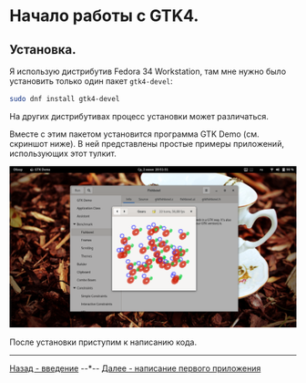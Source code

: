 # Начало работы с GTK4.
## Установка.
Я использую дистрибутив Fedora 34 Workstation, там мне нужно было установить только один пакет `gtk4-devel`:
```bash
sudo dnf install gtk4-devel
```

На других дистрибутивах процесс установки может различаться.

Вместе с этим пакетом установится программа GTK Demo (см. скриншот ниже). В ней представлены простые примеры приложений, использующих этот тулкит.

![GTK Demo application](pic/gtkdemo.png)

После установки приступим к написанию кода.

***
[Назад - введение](https://linuxoid85.github.io/LinuxSovet/stats/GTK/)
--*--
[Далее - написание первого приложения](https://linuxoid85.github.io/LinuxSovet/stats/GTK/prog/gtk1.html)
